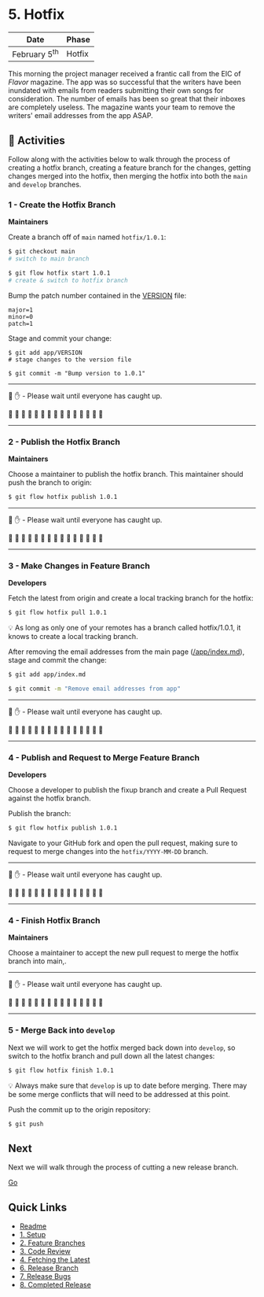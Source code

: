 # 5. Hotfix

| Date | Phase |
| --- | --- |
|  February 5<sup>th</sup> | Hotfix |

This morning the project manager received a frantic call from the EIC of _Flavor_ magazine. The app was so successful that the writers have been inundated with emails from readers submitting their own songs for consideration. The number of emails has been so great that their inboxes are completely useless. The magazine wants your team to remove the writers' email addresses from the app ASAP.

## :running: Activities

Follow along with the activities below to walk through the process of creating a hotfix branch, creating a feature branch for the changes, getting changes merged into the hotfix, then merging the hotfix into both the `main` and `develop` branches.

### 1 - Create the Hotfix Branch

__Maintainers__

Create a branch off of `main` named `hotfix/1.0.1`:
```sh
$ git checkout main
# switch to main branch

$ git flow hotfix start 1.0.1
# create & switch to hotfix branch
```

Bump the patch number contained in the [VERSION](/app/VERSION) file:
```
major=1
minor=0
patch=1
```

Stage and commit your change:
```
$ git add app/VERSION
# stage changes to the version file

$ git commit -m "Bump version to 1.0.1"
```

---

:cop: :raised_hand: - Please wait until everyone has caught up.

:construction: :construction: :construction: :construction: :construction: :construction: :construction: :construction: :construction: :construction: :construction: :construction: :construction: :construction: :construction:

---

### 2 - Publish the Hotfix Branch


__Maintainers__

Choose a maintainer to publish the hotfix branch. This maintainer should push the branch to origin:

```sh
$ git flow hotfix publish 1.0.1
```

---

:cop: :raised_hand: - Please wait until everyone has caught up.

:construction: :construction: :construction: :construction: :construction: :construction: :construction: :construction: :construction: :construction: :construction: :construction: :construction: :construction: :construction:

---

### 3 - Make Changes in Feature Branch

__Developers__

Fetch the latest from origin and create a local tracking branch for the hotfix:

```sh
$ git flow hotfix pull 1.0.1
```

:bulb: As long as only one of your remotes has a branch called hotfix/1.0.1, it knows to create a local tracking branch.

After removing the email addresses from the main page ([/app/index.md](/app/index.md)), stage and commit the change:
```sh
$ git add app/index.md

$ git commit -m "Remove email addresses from app"
```

---

:cop: :raised_hand: - Please wait until everyone has caught up.

:construction: :construction: :construction: :construction: :construction: :construction: :construction: :construction: :construction: :construction: :construction: :construction: :construction: :construction: :construction:

---

### 4 - Publish and Request to Merge Feature Branch

__Developers__

Choose a developer to publish the fixup branch and create a Pull Request against the hotfix branch.

Publish the branch:
```sh
$ git flow hotfix publish 1.0.1
```

Navigate to your GitHub fork and open the pull request, making sure to request to merge changes into the `hotfix/YYYY-MM-DD` branch.

---

:cop: :raised_hand: - Please wait until everyone has caught up.

:construction: :construction: :construction: :construction: :construction: :construction: :construction: :construction: :construction: :construction: :construction: :construction: :construction: :construction: :construction:

---

### 4 - Finish Hotfix Branch

__Maintainers__

Choose a maintainer to accept the new pull request to merge the hotfix branch into main,.

---

:cop: :raised_hand: - Please wait until everyone has caught up.

:construction: :construction: :construction: :construction: :construction: :construction: :construction: :construction: :construction: :construction: :construction: :construction: :construction: :construction: :construction:

---

### 5 - Merge Back into `develop`

Next we will work to get the hotfix merged back down into `develop`, so switch to the hotfix branch and pull down all the latest changes:
```sh
$ git flow hotfix finish 1.0.1
```

:bulb: Always make sure that `develop` is up to date before merging. There may be some merge conflicts that will need to be addressed at this point.

Push the commit up to the origin repository:
```sh
$ git push
```

## Next

Next we will walk through the process of cutting a new release branch.

[Go](6-release-branch.md)

## Quick Links

- [Readme](../readme.md)
- [1. Setup](1-setup.md)
- [2. Feature Branches](2-feature-branches.md)
- [3. Code Review](3-code-review.md)
- [4. Fetching the Latest](4-fetching-latest.md)
- [6. Release Branch](6-release-branch.md)
- [7. Release Bugs](7-release-bugs.md)
- [8. Completed Release](8-completed-release.md)
